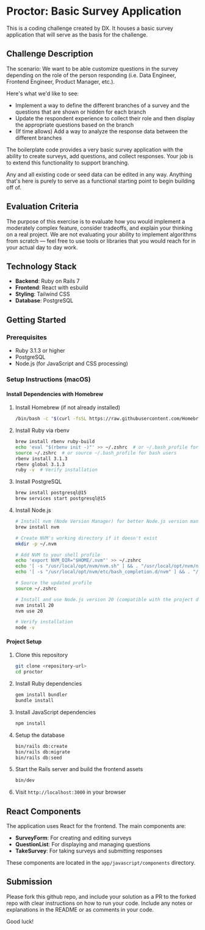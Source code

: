 # Proctor: Basic Survey Application

This is a coding challenge created by DX. It houses a basic survey application that will serve as the basis for the challenge.

## Challenge Description
The scenario: We want to be able customize questions in the survey depending on the role of the person responding (i.e. Data Engineer, Frontend Engineer, Product Manager, etc.).

Here's what we'd like to see:
* Implement a way to define the different branches of a survey and the questions that are shown or hidden for each branch
* Update the respondent experience to collect their role and then display the appropriate questions based on the branch
* (If time allows) Add a way to analyze the response data between the different branches

The boilerplate code provides a very basic survey application with the ability to create surveys, add questions, and collect responses. Your job is to extend this functionality to support branching.

Any and all existing code or seed data can be edited in any way. Anything that's here is purely to serve as a functional starting point to begin building off of.

## Evaluation Criteria
The purpose of this exercise is to evaluate how you would implement a moderately complex feature, consider tradeoffs, and explain your thinking on a real project. We are not evaluating your ability to implement algorithms from scratch — feel free to use tools or libraries that you would reach for in your actual day to day work.

## Technology Stack

- **Backend**: Ruby on Rails 7
- **Frontend**: React with esbuild
- **Styling**: Tailwind CSS
- **Database**: PostgreSQL

## Getting Started

### Prerequisites

- Ruby 3.1.3 or higher
- PostgreSQL
- Node.js (for JavaScript and CSS processing)

### Setup Instructions (macOS)

#### Install Dependencies with Homebrew

1. Install Homebrew (if not already installed)
   ```bash
   /bin/bash -c "$(curl -fsSL https://raw.githubusercontent.com/Homebrew/install/HEAD/install.sh)"
   ```

2. Install Ruby via rbenv
   ```bash
   brew install rbenv ruby-build
   echo 'eval "$(rbenv init -)"' >> ~/.zshrc  # or ~/.bash_profile for bash users
   source ~/.zshrc  # or source ~/.bash_profile for bash users
   rbenv install 3.1.3
   rbenv global 3.1.3
   ruby -v  # Verify installation
   ```

3. Install PostgreSQL
   ```bash
   brew install postgresql@15
   brew services start postgresql@15
   ```

4. Install Node.js
   ```bash
   # Install nvm (Node Version Manager) for better Node.js version management
   brew install nvm

   # Create NVM's working directory if it doesn't exist
   mkdir -p ~/.nvm

   # Add NVM to your shell profile
   echo 'export NVM_DIR="$HOME/.nvm"' >> ~/.zshrc
   echo '[ -s "/usr/local/opt/nvm/nvm.sh" ] && . "/usr/local/opt/nvm/nvm.sh"' >> ~/.zshrc
   echo '[ -s "/usr/local/opt/nvm/etc/bash_completion.d/nvm" ] && . "/usr/local/opt/nvm/etc/bash_completion.d/nvm"' >> ~/.zshrc

   # Source the updated profile
   source ~/.zshrc

   # Install and use Node.js version 20 (compatible with the project dependencies)
   nvm install 20
   nvm use 20

   # Verify installation
   node -v
   ```

#### Project Setup

1. Clone this repository
   ```bash
   git clone <repository-url>
   cd proctor
   ```

2. Install Ruby dependencies
   ```bash
   gem install bundler
   bundle install
   ```

3. Install JavaScript dependencies
   ```bash
   npm install
   ```

4. Setup the database
   ```bash
   bin/rails db:create
   bin/rails db:migrate
   bin/rails db:seed
   ```

5. Start the Rails server and build the frontend assets
   ```bash
   bin/dev
   ```

6. Visit `http://localhost:3000` in your browser

## React Components

The application uses React for the frontend. The main components are:

- **SurveyForm**: For creating and editing surveys
- **QuestionList**: For displaying and managing questions
- **TakeSurvey**: For taking surveys and submitting responses

These components are located in the `app/javascript/components` directory.

## Submission

Please fork this github repo, and include your solution as a PR to the forked repo with clear instructions on how to run your code. Include any notes or explanations in the README or as comments in your code.

Good luck!
